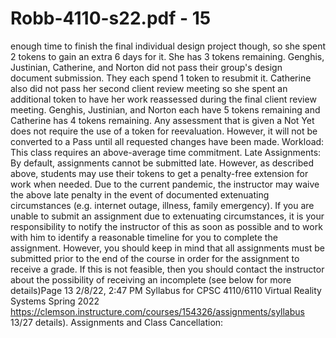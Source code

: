 # Robb-4110-s22.pdf - 15

enough time to finish the final individual design project though, so she spent 2 tokens to gain an
extra 6 days for it. She has 3 tokens remaining.
Genghis, Justinian, Catherine, and Norton did not pass their group's design document submission.
They each spend 1 token to resubmit it. Catherine also did not pass her second client review
meeting so she spent an additional token to have her work reassessed during the final client review
meeting. Genghis, Justinian, and Norton each have 5 tokens remaining and Catherine has 4 tokens
remaining.
Any assessment that is given a Not Yet does not require the use of a token for reevaluation. However, it
will not be converted to a Pass until all requested changes have been made.
Workload:
This class requires an above-average time commitment.
Late Assignments:
By default, assignments cannot be submitted late. However, as described above, students may use their
tokens to get a penalty-free extension for work when needed.
Due to the current pandemic, the instructor may waive the above late penalty in the event of
documented extenuating circumstances (e.g. internet outage, illness, family emergency). If you are
unable to submit an assignment due to extenuating circumstances, it is your responsibility to notify the
instructor of this as soon as possible and to work with him to identify a reasonable timeline for you to
complete the assignment. However, you should keep in mind that all assignments must be submitted
prior to the end of the course in order for the assignment to receive a grade. If this is not feasible, then
you should contact the instructor about the possibility of receiving an incomplete (see below for more
details)Page 13
2/8/22, 2:47 PM Syllabus for CPSC 4110/6110 Virtual Reality Systems Spring 2022
https://clemson.instructure.com/courses/154326/assignments/syllabus 13/27
details).
Assignments and Class Cancellation: